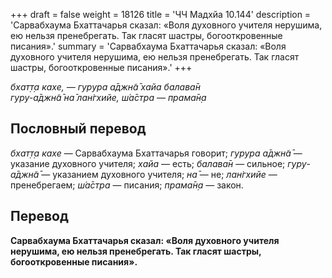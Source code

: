 +++
draft = false
weight = 18126
title = 'ЧЧ Мадхйа 10.144'
description = 'Сарвабхаума Бхаттачарья сказал: «Воля духовного учителя нерушима, ею нельзя пренебрегать. Так гласят шастры, богооткровенные писания».'
summary = 'Сарвабхаума Бхаттачарья сказал: «Воля духовного учителя нерушима, ею нельзя пренебрегать. Так гласят шастры, богооткровенные писания».'
+++

_бхат̣т̣а кахе, — гурура а̄джн̃а̄ хайа балава̄н  
гуру-а̄джн̃а̄ на̄ лан̇гхийе, ш́а̄стра — прама̄н̣а_

## Пословный перевод

_бхат̣т̣а_ _кахе_ — Сарвабхаума Бхаттачарья говорит; _гурура_ _а̄джн̃а̄_ — указание духовного учителя; _хайа_ — есть; _балава̄н_ — сильное; _гуру_\-_а̄джн̃а̄_ — указанием духовного учителя; _на̄_ — не; _лан̇гхийе_ — пренебрегаем; _ш́а̄стра_ — писания; _прама̄н̣а_ — закон.

## Перевод

**Сарвабхаума Бхаттачарья сказал: «Воля духовного учителя нерушима, ею нельзя пренебрегать. Так гласят шастры, богооткровенные писания».**
